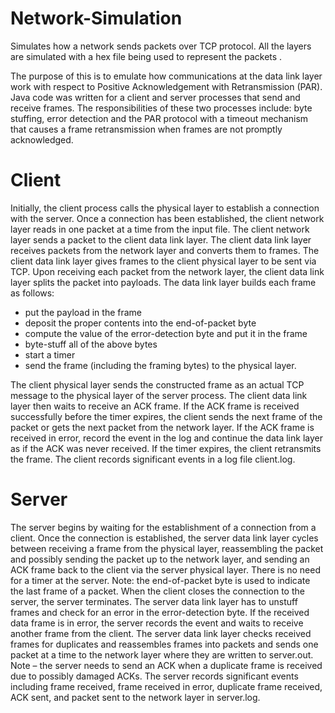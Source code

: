 # Network-Simulation
Simulates how a network sends packets over TCP protocol. All the layers are simulated with a hex file being used to represent the packets .

The purpose of this is to emulate how communications at the data link layer work with
respect to Positive Acknowledgement with Retransmission (PAR). Java code was written for a client and server processes that send and receive frames. The responsibilities
of these two processes include: byte stuffing, error detection and the PAR protocol with a
timeout mechanism that causes a frame retransmission when frames are not promptly acknowledged. 

# Client
Initially, the client process calls the physical layer to establish a connection with the server. Once
a connection has been established, the client network layer reads in one packet at a time from the
input file. The client network layer sends a packet to the client data link layer. The client data
link layer receives packets from the network layer and converts them to frames. The client data
link layer gives frames to the client physical layer to be sent via TCP. Upon receiving each
packet from the network layer, the client data link layer splits the packet into payloads. The data
link layer builds each frame as follows:
- put the payload in the frame
- deposit the proper contents into the end-of-packet byte
- compute the value of the error-detection byte and put it in the frame
- byte-stuff all of the above bytes
- start a timer
- send the frame (including the framing bytes) to the physical layer.

The client physical layer sends the constructed frame as an actual TCP message to the physical
layer of the server process. The client data link layer then waits to receive an ACK frame. If the
ACK frame is received successfully before the timer expires, the client sends the next frame of
the packet or gets the next packet from the network layer. If the ACK frame is received in error,
record the event in the log and continue the data link layer as if the ACK was never received.
If the timer expires, the client retransmits the frame. The client records significant events in a log
file client.log. 

# Server
The server begins by waiting for the establishment of a connection from a client. Once the
connection is established, the server data link layer cycles between receiving a frame from the
physical layer, reassembling the packet and possibly sending the packet up to the network layer,
and sending an ACK frame back to the client via the server physical layer. There is no need for a
timer at the server. Note: the end-of-packet byte is used to indicate the last frame of a
packet. When the client closes the connection to the server, the server terminates.
The server data link layer has to unstuff frames and check for an error in the error-detection
byte. If the received data frame is in error, the server records the event and waits to receive
another frame from the client. The server data link layer checks received frames for duplicates
and reassembles frames into packets and sends one packet at a time to the network layer where
they are written to server.out. Note – the server needs to send an ACK when a duplicate frame is
received due to possibly damaged ACKs. The server records significant events including frame
received, frame received in error, duplicate frame received, ACK sent, and packet sent to the
network layer in server.log.
